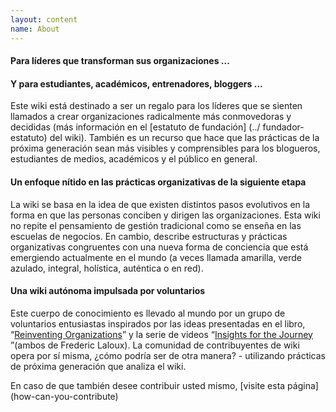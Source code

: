 ```yaml
---
layout: content
name: About
---
```

#### Para líderes que transforman sus organizaciones ...

#### Y para estudiantes, académicos, entrenadores, bloggers ...

Este wiki está destinado a ser un regalo para los líderes que se sienten llamados a crear organizaciones radicalmente más conmovedoras y decididas (más información en el \[estatuto de fundación] (../ fundador-estatuto) del wiki). También es un recurso que hace que las prácticas de la próxima generación sean más visibles y comprensibles para los blogueros, estudiantes de medios, académicos y el público en general.

#### Un enfoque nítido en las prácticas organizativas de la siguiente etapa

La wiki se basa en la idea de que existen distintos pasos evolutivos en la forma en que las personas conciben y dirigen las organizaciones. Esta wiki no repite el pensamiento de gestión tradicional como se enseña en las escuelas de negocios. En cambio, describe estructuras y prácticas organizativas congruentes con una nueva forma de conciencia que está emergiendo actualmente en el mundo (a veces llamada amarilla, verde azulado, integral, holística, auténtica o en red).

#### Una wiki autónoma impulsada por voluntarios

Este cuerpo de conocimiento es llevado al mundo por un grupo de voluntarios entusiastas inspirados por las ideas presentadas en el libro, “[Reinventing Organizations](https://www.reinventingorganizations.com/)” y la serie de videos “[Insights for the Journey](https://thejourney.reinventingorganizations.com/index.html) ”(ambos de Frederic Laloux). La comunidad de contribuyentes de wiki opera por sí misma, ¿cómo podría ser de otra manera? - utilizando prácticas de próxima generación que analiza el wiki.

En caso de que también desee contribuir usted mismo, \[visite esta página] (how-can-you-contribute)